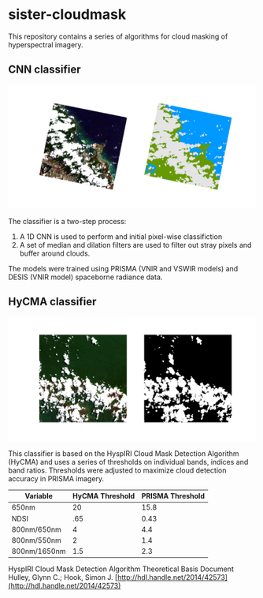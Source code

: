 # sister-cloudmask
This repository contains a series of algorithms for cloud masking of hyperspectral imagery.


## CNN classifier

![](./examples/prisma_cnn.png)

The classifier is a two-step process:
1. A 1D CNN is used to perform and initial pixel-wise classifiction
2. A set of median and dilation filters are used to filter out stray pixels and buffer around clouds.

The models were trained using PRISMA (VNIR and VSWIR models) and DESIS (VNIR model) spaceborne radiance data.

## HyCMA classifier

![](./examples/prisma_hycma.png)

This classifier is based on the HyspIRI Cloud Mask Detection Algorithm (HyCMA) and uses a series
of thresholds on individual bands, indices and band ratios. Thresholds were adjusted to maximize
cloud detection accuracy in PRISMA imagery.


| Variable| HyCMA Threshold | PRISMA Threshold |
| ----------- | ----------- |----------- |
| 650nm  | 20 | 15.8 |
| NDSI  | .65 | 0.43|
| 800nm/650nm  | 4 | 4.4 |
| 800nm/550nm   | 2 | 1.4 |
| 800nm/1650nm   | 1.5 | 2.3 |




HyspIRI Cloud Mask Detection Algorithm Theoretical Basis Document
Hulley, Glynn C.; Hook, Simon J.
[http://hdl.handle.net/2014/42573](http://hdl.handle.net/2014/42573)